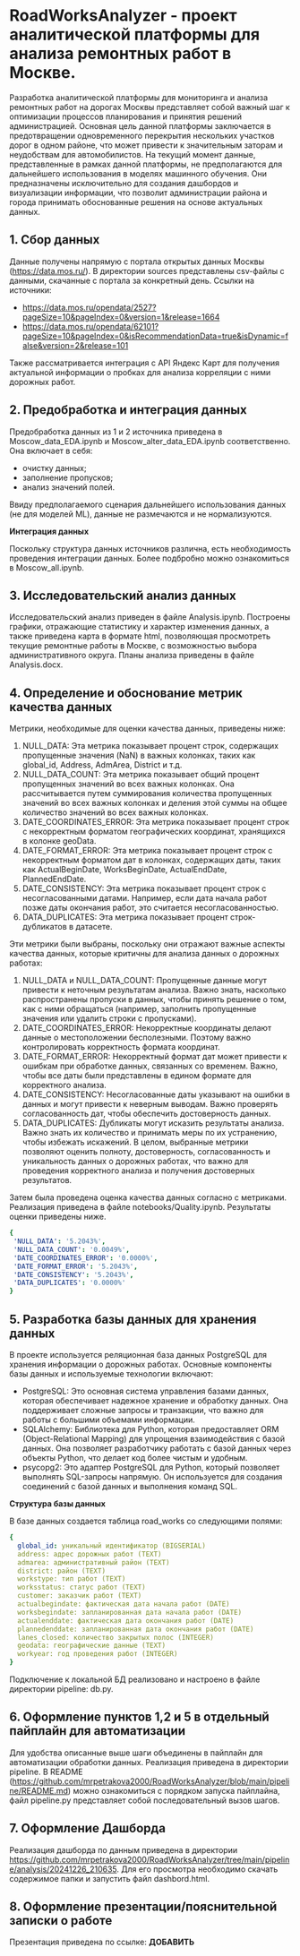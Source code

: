 # RoadWorksAnalyzer - проект аналитической платформы для анализа ремонтных работ в Москве.
Разработка аналитической платформы для мониторинга и анализа ремонтных работ на дорогах Москвы представляет собой важный шаг к оптимизации процессов планирования и принятия решений администрацией. Основная цель данной платформы заключается в предотвращении одновременного перекрытия нескольких участков дорог в одном районе, что может привести к значительным заторам и неудобствам для автомобилистов. На текущий момент данные, представленные в рамках данной платформы, не предполагаются для дальнейшего использования в моделях машинного обучения. Они предназначены исключительно для создания дашбордов и визуализации информации, что позволит администрации района и города принимать обоснованные решения на основе актуальных данных.

## 1. Сбор данных
Данные получены напрямую с портала открытых данных Москвы (https://data.mos.ru/). В директории sources представлены csv-файлы с данными, скачанные с портала за конкретный день.
Ссылки на источники:
- https://data.mos.ru/opendata/2527?pageSize=10&pageIndex=0&version=1&release=1664
- https://data.mos.ru/opendata/62101?pageSize=10&pageIndex=0&isRecommendationData=true&isDynamic=false&version=2&release=101

Также рассматривается интеграция с API Яндекс Карт для получения актуальной информации о пробках для анализа корреляции с ними дорожных работ.

## 2. Предобработка и интеграция данных
Предобработка данных из 1 и 2 источника приведена в Moscow_data_EDA.ipynb и Moscow_alter_data_EDA.ipynb соответственно.
Она включает в себя:
- очистку данных;
- заполнение пропусков;
- анализ значений полей.
  
Ввиду предполагаемого сценария дальнейшего использования данных (не для моделей ML), данные не размечаются и не нормализуются.

**Интеграция данных**

Поскольку структура данных источников различна, есть необходимость проведения интеграции данных. Более подбробно можно ознакомиться в Moscow_all.ipynb.

## 3. Исследовательский анализ данных
Исследовательский анализ приведен в файле Analysis.ipynb. Построены графики, отражающие статистику и характер изменения данных, а также приведена карта в формате html, позволяющая просмотреть текущие ремонтные работы в Москве, с возможностью выбора административного округа. Планы анализа приведены в файле Analysis.docx.

## 4. Определение и обоснование метрик качества данных
Метрики, необходимые для оценки качества данных, приведены ниже:

1. NULL_DATA: Эта метрика показывает процент строк, содержащих пропущенные значения (NaN) в важных колонках, таких как global_id, Address, AdmArea, District и т.д.
2. NULL_DATA_COUNT: Эта метрика показывает общий процент пропущенных значений во всех важных колонках. Она рассчитывается путем суммирования количества пропущенных значений во всех важных колонках и деления этой суммы на общее количество значений во всех важных колонках.
3. DATE_COORDINATES_ERROR: Эта метрика показывает процент строк с некорректным форматом географических координат, хранящихся в колонке geoData.
4. DATE_FORMAT_ERROR: Эта метрика показывает процент строк с некорректным форматом дат в колонках, содержащих даты, таких как ActualBeginDate, WorksBeginDate, ActualEndDate, PlannedEndDate.
5. DATE_CONSISTENCY: Эта метрика показывает процент строк с несогласованными датами. Например, если дата начала работ позже даты окончания работ, это считается несогласованностью.
6. DATA_DUPLICATES: Эта метрика показывает процент строк-дубликатов в датасете.

Эти метрики были выбраны, поскольку они отражают важные аспекты качества данных, которые критичны для анализа данных о дорожных работах:

1. NULL_DATA и NULL_DATA_COUNT: Пропущенные данные могут привести к неточным результатам анализа. Важно знать, насколько распространены пропуски в данных, чтобы принять решение о том, как с ними обращаться (например, заполнить пропущенные значения или удалить строки с пропусками).
2. DATE_COORDINATES_ERROR: Некорректные координаты делают данные о местоположении бесполезными. Поэтому важно контролировать корректность формата координат.
3. DATE_FORMAT_ERROR: Некорректный формат дат может привести к ошибкам при обработке данных, связанных со временем. Важно, чтобы все даты были представлены в едином формате для корректного анализа.
4. DATE_CONSISTENCY: Несогласованные даты указывают на ошибки в данных и могут привести к неверным выводам. Важно проверять согласованность дат, чтобы обеспечить достоверность данных.
5. DATA_DUPLICATES: Дубликаты могут исказить результаты анализа. Важно знать их количество и принимать меры по их устранению, чтобы избежать искажений.
В целом, выбранные метрики позволяют оценить полноту, достоверность, согласованность и уникальность данных о дорожных работах, что важно для проведения корректного анализа и получения достоверных результатов.

Затем была проведена оценка качества данных согласно с метриками. Реализация приведена в файле notebooks/Quality.ipynb. Результаты оценки приведены ниже.
```yaml
{
 'NULL_DATA': '5.2043%',
 'NULL_DATA_COUNT': '0.0049%',
 'DATE_COORDINATES_ERROR': '0.0000%',
 'DATE_FORMAT_ERROR': '5.2043%',
 'DATE_CONSISTENCY': '5.2043%',
 'DATA_DUPLICATES': '0.0000%'
}
```

## 5. Разработка базы данных для хранения данных
В проекте используется реляционная база данных PostgreSQL для хранения информации о дорожных работах. Основные компоненты базы данных и используемые технологии включают:
* PostgreSQL: Это основная система управления базами данных, которая обеспечивает надежное хранение и обработку данных. Она поддерживает сложные запросы и транзакции, что важно для работы с большими объемами информации.
* SQLAlchemy: Библиотека для Python, которая предоставляет ORM (Object-Relational Mapping) для упрощения взаимодействия с базой данных. Она позволяет разработчику работать с базой данных через объекты Python, что делает код более чистым и удобным.
* psycopg2: Это адаптер PostgreSQL для Python, который позволяет выполнять SQL-запросы напрямую. Он используется для создания соединений с базой данных и выполнения команд SQL.

**Структура базы данных**

В базе данных создается таблица road_works со следующими полями:
```yaml
{
  global_id: уникальный идентификатор (BIGSERIAL)
  address: адрес дорожных работ (TEXT)
  admarea: административный район (TEXT)
  district: район (TEXT)
  workstype: тип работ (TEXT)
  worksstatus: статус работ (TEXT)
  customer: заказчик работ (TEXT)
  actualbegindate: фактическая дата начала работ (DATE)
  worksbegindate: запланированная дата начала работ (DATE)
  actualenddate: фактическая дата окончания работ (DATE)
  plannedenddate: запланированная дата окончания работ (DATE)
  lanes_closed: количество закрытых полос (INTEGER)
  geodata: географические данные (TEXT)
  workyear: год проведения работ (INTEGER)
}
```
Подключение к локальной БД реализовано и настроено в файле директории pipeline: db.py.

## 6. Оформление пунктов 1,2 и 5 в отдельный пайплайн для автоматизации
Для удобства описанные выше шаги объединены в пайплайн для автоматизации обработки данных. Реализация приведена в директории pipeline. В README (https://github.com/mrpetrakova2000/RoadWorksAnalyzer/blob/main/pipeline/README.md) можно ознакомиться с порядком запуска пайплайна, файл pipeline.py представляет собой последовательный вызов шагов.  

## 7. Оформление Дашборда
Реализация дашборда по данным приведена в директории https://github.com/mrpetrakova2000/RoadWorksAnalyzer/tree/main/pipeline/analysis/20241226_210635. Для его просмотра необходимо скачать содержимое папки и запустить файл dashbord.html.

## 8. Оформление презентации/пояснительной записки о работе
Презентация приведена по ссылке: **ДОБАВИТЬ**

